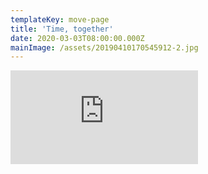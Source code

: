 ```yaml
---
templateKey: move-page
title: 'Time, together'
date: 2020-03-03T08:00:00.000Z
mainImage: /assets/20190410170545912-2.jpg
---
```

<div class="video-container"><iframe src="https://www.youtube.com/embed/https://youtu.be/laP1drVxdws" class="video" frameborder="0" allow="accelerometer; autoplay; encrypted-media; gyroscope; picture-in-picture" allowfullscreen></iframe></div>
